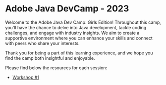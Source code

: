 # Adobe Java DevCamp - 2023

Welcome to the Adobe Java Dev Camp: Girls Edition!
Throughout this camp, you'll have the chance to delve into Java development, tackle coding challenges, and engage with industry insights.
We aim to create a supportive environment where you can enhance your skills and connect with peers who share your interests. 

Thank you for being a part of this learning experience, and we hope you find the camp both insightful and enjoyable.

Please find below the resources for each session:
- [Workshop #1](workshop1/README.md)
